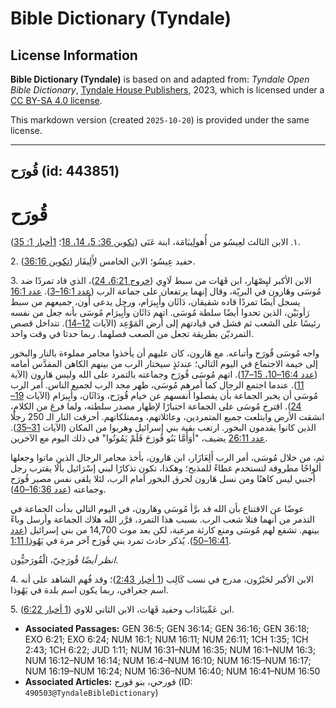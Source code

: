 # Bible Dictionary (Tyndale)

## License Information

**Bible Dictionary (Tyndale)** is based on and adapted from: _Tyndale Open Bible Dictionary_, [Tyndale House Publishers](https://tyndaleopenresources.com/), 2023, which is licensed under a [CC BY-SA 4.0 license](https://creativecommons.org/licenses/by-sa/4.0/legalcode.en).

This markdown version (created `2025-10-20`) is provided under the same license.



--------------------------------

## قُورَح (id: 443851)

قُورَح
======

١. الابن الثالث لعِيسُو من أُهولِيبَامَة، ابنة عَنَى ([تكوين 36: 5، 14، 18](https://ref.ly/Gen36:5,Gen36:14,Gen36:18)؛ [1أخبار 1: 35](https://ref.ly/1Chr1:35)).

2\. حفيد عِيسُو؛ الابن الخامس لأَلِيفَاز ([تكوين 36:16](https://ref.ly/Gen36:16)).

3\. الابن الأكبر ليِصْهَار، ابن قَهَات من سبط لَاوِي ([خروج 6:21، 24](https://ref.ly/Exod6:21,Exod6:24))، الذي قاد تمردًا ضد مُوسَى وهَارون في البريّة، وقال إنهما يرتفعان على جماعة الرب ([عدد 16:1–3](https://ref.ly/Num16:1-Num16:3)). [عدد 16:1](https://ref.ly/Num16:1) يسجل أيضًا تمردًا قاده شقيقان، دَاثَان وأَبِيرَام، ورجل يدعى أُون، جميعهم من سبط رَأوبَيْن، الذين تحدوا أيضًا سلطة مُوسَى. اتهم دَاثَان وأَبِيرَام مُوسَى بأنه جعل من نفسه رئيسًا على الشعب ثم فشل في قيادتهم إلى أرض المَوْعِد (الآيات [12–14](https://ref.ly/Num16:12-Num16:14)). تتداخل قصص التمرديّن بطريقة تجعل من الصعب فصلهما. ربما حدثا في وقت واحد.

واجه مُوسَى قُورَح وأتباعه. مع هَارون، كان عليهم أن يأخذوا مجامر مملوءة بالنار والبخور إلى خيمة الاجتماع في اليوم التالي؛ عندئذٍ سيختار الرب من بينهم الكاهن المقدَّس أمامه ([عدد 16:4–10، 15–17](https://ref.ly/Num16:4-Num16:10,Num16:15-Num16:17)). اتهم مُوسَى قُورَح وجماعته بالتمرد على الله وليس هَارون (الآية [11](https://ref.ly/Num16:11)). عندما اجتمع الرجال كما أمرهم مُوسَى، ظهر مجد الرب لجميع الناس. أمر الرب مُوسَى أن يخبر الجماعة بأن يفصلوا أنفسهم عن خيام قُورَح، ودَاثَان، وأَبِيرَام (الآيات [19–24](https://ref.ly/Num16:19-Num16:24)). اقترح مُوسَى على الجماعة اختبارًا لإظهار مصدر سلطته، ولما فرغ من الكلام، انشقت الأرض وابتلعت جميع المتمردين، وعائلاتهم، وممتلكاتهم. أحرقت النار الـ 250 رجلًا الذين كانوا يقدمون البخور. ارتعب بقية بني إسرائيل وهربوا من المكان (الآيات [31–35](https://ref.ly/Num16:31-Num16:35)). [عدد 26:11](https://ref.ly/Num26:11) يضيف، "أوَأَمَّا بَنُو قُورَحَ فَلَمْ يَمُوتُوا" في ذلك اليوم مع الآخرين.

ثم، من خلال مُوسَى، أمر الرب أَلِعَازَار، ابن هَارون، بأخذ مجامر الرجال الذين ماتوا وجعلها ألواحًا مطروقة لتستخدم غطاءً للمذبح؛ وهكذا، تكون تذكارًا لبني إسْرَائيل بألَا يقترب رجل أجنبي ليس كاهنًا ومن نسل هَارون لحرق البخور أمام الرب، لئلا يلقى نفس مصير قُورَح وجماعته ([عدد 16:36–40](https://ref.ly/Num16:36-Num16:40)).

عوضًا عن الاقتناع بأن الله قد برَّأ مُوسَى وهَارون، في اليوم التالي بدأت الجماعة في التذمر من أنهما قتلا شعب الرب. بسبب هذا التمرد، قرَّر الله هلاك الجماعة وأرسل وباءً بينهم. تشفع لهم مُوسَى ومنع كارثة مرعبة، لكن بعد موت 14,700 من بني إسرائيل ([عدد 16:41–50](https://ref.ly/Num16:41-Num16:50)). يُذكر حادث تمرد بني قُورَح آخر مرة في [يَهُوذا 1:11](https://ref.ly/Jude1:11).

*انظر أيضًا* قُورَحِيّ، الْقُورَحيُّون.

4\. الابن الأكبر لحَبْرُون، مدرج في نسب كَالِب ([1 أخبار 2:43](https://ref.ly/1Chr2:43))؛ وقد فُهم الشاهد على أنه اسم جغرافي، ربما يكون اسم بلدة في يَهُوذا.

5\. ابن عَمِّينَادَاب وحفيد قَهَات، الابن الثاني للاوي ([1 أخبار 6:22](https://ref.ly/1Chr6:22)).

* **Associated Passages:** GEN 36:5; GEN 36:14; GEN 36:16; GEN 36:18; EXO 6:21; EXO 6:24; NUM 16:1; NUM 16:11; NUM 26:11; 1CH 1:35; 1CH 2:43; 1CH 6:22; JUD 1:11; NUM 16:31–NUM 16:35; NUM 16:1–NUM 16:3; NUM 16:12–NUM 16:14; NUM 16:4–NUM 16:10; NUM 16:15–NUM 16:17; NUM 16:19–NUM 16:24; NUM 16:36–NUM 16:40; NUM 16:41–NUM 16:50
* **Associated Articles:** قورحي، بنو قورح (ID: `490503@TyndaleBibleDictionary`)

